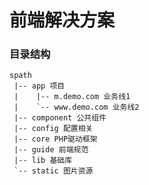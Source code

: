 # 前端解决方案

### 目录结构

    spath
     |-- app 项目
     |    |-- m.demo.com 业务线1
     |    `-- www.demo.com 业务线2
     |-- component 公共组件
     |-- config 配置相关
     |-- core PHP驱动框架
     |-- guide 前端规范
     |-- lib 基础库
     `-- static 图片资源
